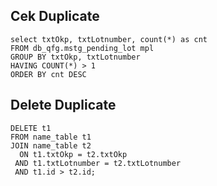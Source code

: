 ## Cek Duplicate
```
select txtOkp, txtLotnumber, count(*) as cnt
FROM db_qfg.mstg_pending_lot mpl 
GROUP BY txtOkp, txtLotnumber
HAVING COUNT(*) > 1
ORDER BY cnt DESC
```
## Delete Duplicate
```
DELETE t1
FROM name_table t1
JOIN name_table t2
  ON t1.txtOkp = t2.txtOkp
 AND t1.txtLotnumber = t2.txtLotnumber
 AND t1.id > t2.id;
```

